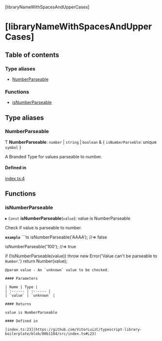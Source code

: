 [libraryNameWithSpacesAndUpperCases]

# [libraryNameWithSpacesAndUpperCases]

## Table of contents

### Type aliases

- [NumberParseable](README.md#numberparseable)

### Functions

- [isNumberParseable](README.md#isnumberparseable)

## Type aliases

### NumberParseable

Ƭ **NumberParseable**: `number` \| `string` \| `boolean` & { `isNumberParseble`: unique `symbol`  }

A Branded Type for values parseable to number.

#### Defined in

[index.ts:4](https://github.com/VitorLuizC/typescript-library-boilerplate/blob/80b1184/src/index.ts#L4)

## Functions

### isNumberParseable

▸ `Const` **isNumberParseable**(`value`): value is NumberParseable

Check if value is parseable to number.

**`example`** ```ts
isNumberParseable('AAAA');
//=> false

isNumberParseable('100');
//=> true

if (!isNumberParseable(value))
  throw new Error('Value can\'t be parseable to `Number`.')
return Number(value);
```
@param value - An `unknown` value to be checked.

#### Parameters

| Name | Type |
| :------ | :------ |
| `value` | `unknown` |

#### Returns

value is NumberParseable

#### Defined in

[index.ts:23](https://github.com/VitorLuizC/typescript-library-boilerplate/blob/80b1184/src/index.ts#L23)
